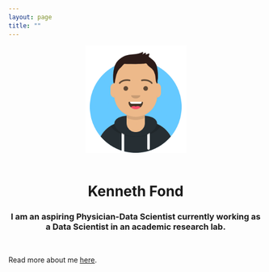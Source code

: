 ```yaml
---
layout: page
title: ""
---
```


<div style="text-align: center">
    <img src="Images/avataaars.png" width="200" />
</div>

<br>

<h1 align="center">
    <strong>Kenneth Fond</strong>
</h1>

<h3 align="center">I am an aspiring Physician-Data Scientist currently working as a Data Scientist in an academic research lab.</h3>

<br>

Read more about me [here](about_me.md).